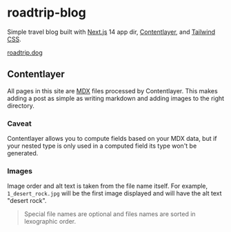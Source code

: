 # roadtrip-blog

Simple travel blog built with [Next.js](https://nextjs.org/) 14 app dir, [Contentlayer](https://www.contentlayer.dev/), and [Tailwind CSS](https://tailwindcss.com/).

[roadtrip.dog](https://roadtrip.dog)

## Contentlayer

All pages in this site are [MDX](https://mdxjs.com/) files processed by Contentlayer. This makes adding a post as simple as writing markdown and adding images to the right directory.

### Caveat

Contentlayer allows you to compute fields based on your MDX data, but if your nested type is only used in a computed field its type won't be generated.

### Images

Image order and alt text is taken from the file name itself. For example, `1_desert_rock.jpg` will be the first image displayed and will have the alt text "desert rock".

> Special file names are optional and files names are sorted in lexographic order.
